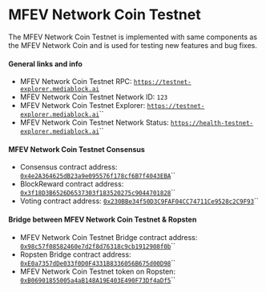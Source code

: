 # MFEV Network Coin Testnet

The MFEV Network Coin Testnet is implemented with same components as the MFEV Network Coin and is used for testing new features and bug fixes.

#### General links and info

- MFEV Network Coin Testnet RPC: [`https://testnet-explorer.mediablock.ai`](https://testnet-explorer.mediablock.ai)
- MFEV Network Coin Testnet Network ID: `123`
- MFEV Network Coin Testnet Explorer: [`https://testnet-explorer.mediablock.ai`](https://testnet-explorer.mediablock.ai)\`\`
- MFEV Network Coin Testnet Network Status: [`https://health-testnet-explorer.mediablock.ai`](https://health-testnet-explorer.mediablock.ai)\`\`

#### MFEV Network Coin Testnet Consensus

- Consensus contract address: [`0x4e2A364625dB23a9e095576f178cf6B7f4043EBA`](https://testnet-explorer.mediablock.ai/address/0xedb1505b953021366d39e02651a7a3ae7f35b13e)\`\`
- BlockReward contract address: [`0x3f18D3B6526D6537303f183520275c9044701828`](https://testnet-explorer.mediablock.ai/address/0xd14532e55b7d8c81e6b887334eed47464eb6471c)\`\`
- Voting contract address: [`0x230BBe34f50D3C9FAF04CC74711Ce9528c2C9F93`](https://testnet-explorer.mediablock.ai/address/0xd2bd7c70fd3d7b845f8d8d345fda9e12b8170f1d)\`\`

#### Bridge between MFEV Network Coin Testnet & Ropsten

- MFEV Network Coin Testnet Bridge contract address: [`0x98c57f08582460e7d2f8d76318c9cb1912908f0b`](https://testnet-explorer.mediablock.ai/address/0x98c57f08582460e7d2f8d76318c9cb1912908f0b)\`\`
- Ropsten Bridge contract address: [`0xE0a7357dDe033f0D0F4331B8336056B675d00D98`](https://ropsten.etherscan.io/address/0xe0a7357dde033f0d0f4331b8336056b675d00d98)\`\`
- MFEV Network Coin Testnet token on Ropsten: [`0xB06901855005a4aB148A19E403E490F73Df4aDf5`](https://ropsten.etherscan.io/token/0xb06901855005a4ab148a19e403e490f73df4adf5)\`\`
